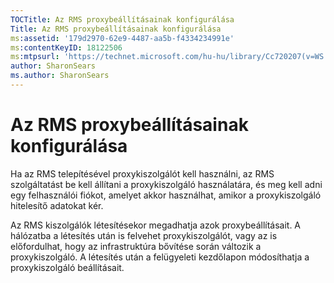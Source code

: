 ```yaml
---
TOCTitle: Az RMS proxybeállításainak konfigurálása
Title: Az RMS proxybeállításainak konfigurálása
ms:assetid: '179d2970-62e9-4487-aa5b-f4334234991e'
ms:contentKeyID: 18122506
ms:mtpsurl: 'https://technet.microsoft.com/hu-hu/library/Cc720207(v=WS.10)'
author: SharonSears
ms.author: SharonSears
---
```


Az RMS proxybeállításainak konfigurálása
========================================

Ha az RMS telepítésével proxykiszolgálót kell használni, az RMS szolgáltatást be kell állítani a proxykiszolgáló használatára, és meg kell adni egy felhasználói fiókot, amelyet akkor használhat, amikor a proxykiszolgáló hitelesítő adatokat kér.

Az RMS kiszolgálók létesítésekor megadhatja azok proxybeállításait. A hálózatba a létesítés után is felvehet proxykiszolgálót, vagy az is előfordulhat, hogy az infrastruktúra bővítése során változik a proxykiszolgáló. A létesítés után a felügyeleti kezdőlapon módosíthatja a proxykiszolgáló beállításait.
